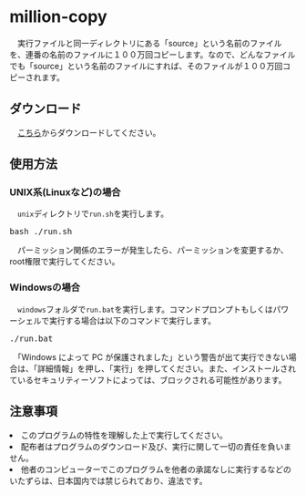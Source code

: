 <h1>million-copy</h1>
<p>
　実行ファイルと同一ディレクトリにある「source」という名前のファイルを、連番の名前のファイルに１００万回コピーします。なので、どんなファイルでも「source」という名前のファイルにすれば、そのファイルが１００万回コピーされます。
</p>

<h2>ダウンロード</h2>
<p>
　<a href = "https://github.com/cyber-yuito723/million-copy/releases/download/v1.0.0/million-copy-v1.0.0.zip">こちら</a>からダウンロードしてください。
</p>

<h2>使用方法</h2>
<h3>UNIX系(Linuxなど)の場合</h3>
<p>
　<code>unix</code>ディレクトリで<code>run.sh</code>を実行します。
</p>
<pre>bash ./run.sh</pre>
<P>
　パーミッション関係のエラーが発生したら、パーミッションを変更するか、root権限で実行してください。
</P>

<h3>Windowsの場合</h3>
<p>
　<code>windows</code>フォルダで<code>run.bat</code>を実行します。コマンドプロンプトもしくはパワーシェルで実行する場合は以下のコマンドで実行します。
</p>
<pre>./run.bat</pre>
<P>
　「Windows によって PC が保護されました」という警告が出て実行できない場合は、「詳細情報」を押し、「実行」を押してください。また、インストールされているセキュリティーソフトによっては、ブロックされる可能性があります。
</P>

<h2>注意事項</h2>
<li>このプログラムの特性を理解した上で実行してください。</li>
<li>配布者はプログラムのダウンロード及び、実行に関して一切の責任を負いません。</li>
<li>他者のコンピューターでこのプログラムを他者の承諾なしに実行するなどのいたずらは、日本国内では禁じられており、違法です。</li>
